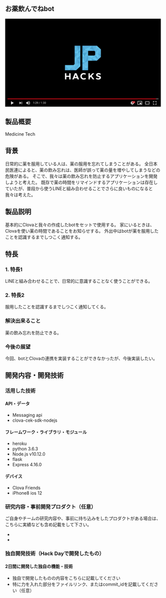 ## お薬飲んでねbot

[![Product Name](image.png)](https://youtu.be/ipalkIJlz38)

## 製品概要
Medicine Tech

## 背景
日常的に薬を服用している人は、薬の服用を忘れてしまうことがある。
全日本民医連によると、薬の飲み忘れは、医師が誤って薬の量を増やしてしまうなどの危険がある。
そこで、我々は薬の飲み忘れを防止するアプリケーションを開発しようと考えた。
既存で薬の時間をリマインドするアプリケーションは存在していたが、普段から使うLINEと組み合わせることでさらに良いものになると我々は考えた。

## 製品説明
基本的にClovaと我々の作成したbotをセットで使用する。
家にいるときは、Clovaを使い薬の時間であることをお知らせする。
外出中はbotが薬を服用したことを認識するまでしつこく通知する。

## 特長

### 1. 特長1
LINEと組み合わせることで、日常的に意識することなく使うことができる。

### 2. 特長2
服用したことを認識するまでしつこく通知してくる。

### 解決出来ること
薬の飲み忘れを防止できる。

### 今後の展望
今回、botとClovaの連携を実装することができなかったが、今後実装したい。


## 開発内容・開発技術
### 活用した技術
#### API・データ

* Messaging api
* clova-cek-sdk-nodejs 

#### フレームワーク・ライブラリ・モジュール

* heroku
* python 3.6.3
* Node.js v10.12.0
* flask
* Express 4.16.0

#### デバイス
* Clova Friends
* iPhone8 ios 12

### 研究内容・事前開発プロダクト（任意）
ご自身やチームの研究内容や、事前に持ち込みをしたプロダクトがある場合は、こちらに実績なども含め記載をして下さい。

* 
* 


### 独自開発技術（Hack Dayで開発したもの）
#### 2日間に開発した独自の機能・技術
* 独自で開発したものの内容をこちらに記載してください
* 特に力を入れた部分をファイルリンク、またはcommit_idを記載してください（任意）
